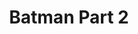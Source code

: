 ---
layout: video
series: Angry Video Game Nerd
season: 3
episode: 53
title: "Batman Part 2"
permalink: /avgn/episode-53
video_id: Dvs6JDSBqoE
drive_id: 1HDO0NYROgQWFJVxokhTAVF2cNfnW_r5V
release_date: 2008-08-10
mike_notes:
toggle: off
title-cards:
  - episode-53.png
---
